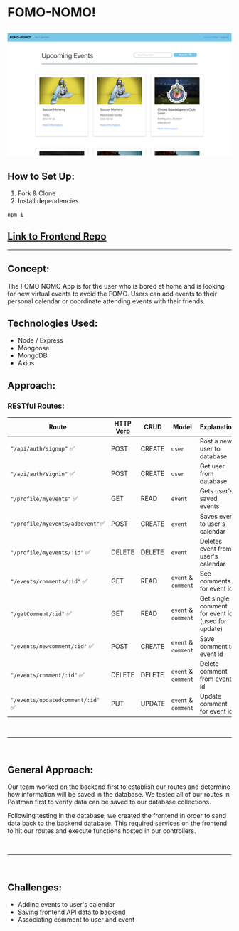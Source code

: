  # FOMO-NOMO! 
![](images/home-page-copy.png)
 ---

## How to Set Up:
1. Fork & Clone
2. Install dependencies
```
npm i
```

## [Link to Frontend Repo](https://github.com/SFX818/Team-5-frontend)

---

## Concept:

The FOMO NOMO App is for the user who is bored at home and is looking for new virtual events to avoid the FOMO. Users can add events to their personal calendar or coordinate attending events with their friends.


## Technologies Used:

* Node / Express
* Mongoose
* MongoDB
* Axios

## Approach:

### RESTful Routes: 

| Route | HTTP Verb | CRUD | Model | Explanation			
| ------------- | ------------- | ------------- | ------------- | ------------- |	
| `"/api/auth/signup"` ✅| POST | CREATE | `user` | Post a new user to database
|`"/api/auth/signin"` ✅| POST | CREATE | `user` | Get user from database
|`"/profile/myevents"` ✅| GET | READ | `event` | Gets user's saved events
|`"/profile/myevents/addevent"`✅ | POST | CREATE | `event` | Saves event to user's calendar
|`"/profile/myevents/:id"` ✅| DELETE | DELETE | `event` | Deletes event from user's calendar
|`"/events/comments/:id"` ✅| GET | READ | `event` & `comment` | See comments for event id
|`"/getComment/:id"` ✅| GET | READ | `event` & `comment` | Get single comment for event id (used for update)
|`"/events/newcomment/:id"` ✅| POST | CREATE | `event` & `comment` | Save comment to event id
|`"/events/comment/:id"` ✅| DELETE | DELETE | `event` & `comment` | Delete comment from event id
|`"/events/updatedcomment/:id"` ✅| PUT | UPDATE | `event` & `comment` | Update comment for event id



<br/>


---

<br/>

## General Approach:

Our team worked on the backend first to establish our routes and determine how information will be saved in the database. We tested all of our routes in Postman first to verify data can be saved to our database collections.

Following testing in the database, we created the frontend in order to send data back to the backend database. This required services on the frontend to hit our routes and execute functions hosted in our controllers.

<br/>

---

<br/>

## Challenges:
- Adding events to user's calendar
- Saving frontend API data to backend
- Associating comment to user and event
